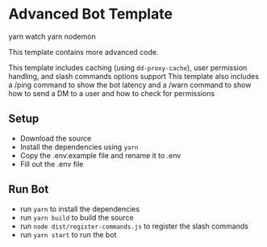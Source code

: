 # Advanced Bot Template

yarn watch
yarn nodemon

This template contains more advanced code.

This template includes caching (using `dd-proxy-cache`), user permission handling, and slash commands options support
This template also includes a /ping command to show the bot latency and a /warn command to show how to send a DM to a user and how to check for permissions

## Setup

-   Download the source
-   Install the dependencies using `yarn`
-   Copy the .env.example file and rename it to .env
-   Fill out the .env file

## Run Bot

-   run `yarn` to install the dependencies
-   run `yarn build` to build the source
-   run `node dist/register-commands.js` to register the slash commands
-   run `yarn start` to run the bot
